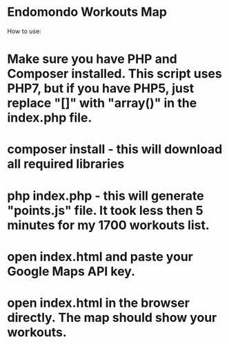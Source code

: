 Endomondo Workouts Map
===========================

How to use:

# Make sure you have PHP and Composer installed. This script uses PHP7, but if you have PHP5, just replace "[]" with "array()" in the index.php file.
# composer install - this will download all required libraries
# php index.php - this will generate "points.js" file. It took less then 5 minutes for my 1700 workouts list.
# open index.html and paste your Google Maps API key.
# open index.html in the browser directly. The map should show your workouts.